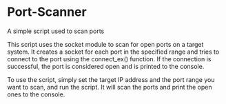 # Port-Scanner
A simple script used to scan ports

This script uses the socket module to scan for open ports on a target system. It creates a socket for each port in the specified range and tries to connect to the port using the connect_ex() function. If the connection is successful, the port is considered open and is printed to the console.

To use the script, simply set the target IP address and the port range you want to scan, and run the script. It will scan the ports and print the open ones to the console.
